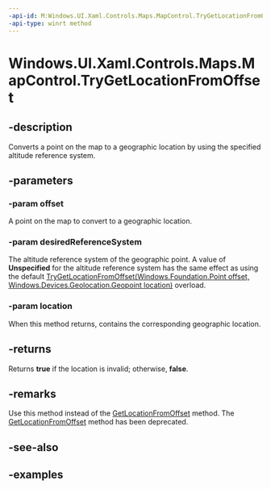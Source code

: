 ```yaml
---
-api-id: M:Windows.UI.Xaml.Controls.Maps.MapControl.TryGetLocationFromOffset(Windows.Foundation.Point,Windows.Devices.Geolocation.AltitudeReferenceSystem,Windows.Devices.Geolocation.Geopoint@)
-api-type: winrt method
---
```


<!-- Method syntax.
public bool MapControl.TryGetLocationFromOffset(Point offset, AltitudeReferenceSystem desiredReferenceSystem, Geopoint location)
-->

# Windows.UI.Xaml.Controls.Maps.MapControl.TryGetLocationFromOffset


## -description

Converts a point on the map to a geographic location by using the specified altitude reference system.

## -parameters

### -param offset

A point on the map to convert to a geographic location.

### -param desiredReferenceSystem

The altitude reference system of the geographic point. A value of **Unspecified** for the altitude reference system has the same effect as using the default [TryGetLocationFromOffset(Windows.Foundation.Point offset, Windows.Devices.Geolocation.Geopoint location)](mapcontrol_trygetlocationfromoffset_77980665.md) overload.

### -param location

When this method returns, contains the corresponding geographic location.

## -returns

Returns **true** if the location is invalid; otherwise, **false**.

## -remarks

Use this method instead of the [GetLocationFromOffset](mapcontrol_getlocationfromoffset_1281571330.md) method. The [GetLocationFromOffset](mapcontrol_getlocationfromoffset_1281571330.md) method has been deprecated.

## -see-also

## -examples

